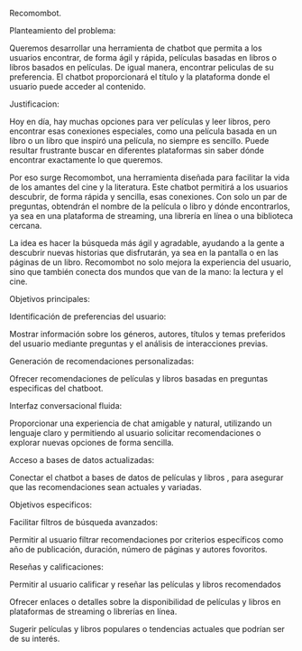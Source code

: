Recomombot. 


Planteamiento del problema: 

 Queremos desarrollar una herramienta de chatbot que permita a los usuarios encontrar, de forma ágil y rápida, películas basadas en libros o libros basados en películas. De igual manera, encontrar peliculas de su preferencia. El chatbot proporcionará el título y la plataforma donde el usuario puede acceder al contenido.


Justificacion:

 Hoy en día, hay muchas opciones para ver películas y leer libros, pero encontrar esas conexiones especiales, como una película basada en un libro o un libro que inspiró una película, no siempre es sencillo. Puede resultar frustrante buscar en diferentes plataformas sin saber dónde encontrar exactamente lo que queremos.

Por eso surge Recomombot, una herramienta diseñada para facilitar la vida de los amantes del cine y la literatura. Este chatbot permitirá a los usuarios descubrir, de forma rápida y sencilla, esas conexiones. Con solo un par de preguntas, obtendrán el nombre de la película o libro y dónde encontrarlos, ya sea en una plataforma de streaming, una librería en línea o una biblioteca cercana.

La idea es hacer la búsqueda más ágil y agradable, ayudando a la gente a descubrir nuevas historias que disfrutarán, ya sea en la pantalla o en las páginas de un libro. Recomombot no solo mejora la experiencia del usuario, sino que también conecta dos mundos que van de la mano: la lectura y el cine.

 
Objetivos principales:


 Identificación de preferencias del usuario:

Mostrar información sobre los géneros, autores, títulos y temas preferidos del usuario mediante preguntas y el análisis de interacciones previas.

 Generación de recomendaciones personalizadas:

Ofrecer recomendaciones de películas y libros basadas en preguntas especificas del chatboot.

 Interfaz conversacional fluida:

Proporcionar una experiencia de chat amigable y natural, utilizando un lenguaje claro y permitiendo al usuario solicitar recomendaciones o explorar nuevas opciones de forma sencilla.

Acceso a bases de datos actualizadas:

Conectar el chatbot a bases de datos de películas y libros , para asegurar que las recomendaciones sean actuales y variadas.


Objetivos especificos:


 Facilitar filtros de búsqueda avanzados:

Permitir al usuario filtrar recomendaciones por criterios específicos como año de publicación, duración, número de páginas y autores fovoritos.

 Reseñas y calificaciones:

Permitir al usuario calificar y reseñar las películas y libros recomendados

Ofrecer enlaces o detalles sobre la disponibilidad de películas y libros en plataformas de streaming o librerías en línea.

Sugerir películas y libros populares o tendencias actuales que podrían ser de su interés.
